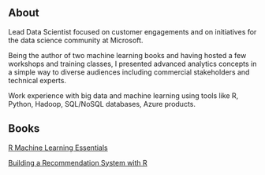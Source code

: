 

## About

Lead Data Scientist focused on customer engagements and on initiatives for the data science community at Microsoft.

Being the author of two machine learning books and having hosted a few workshops and training classes, I presented advanced analytics concepts in a simple way to diverse audiences including commercial stakeholders and technical experts.

Work experience with big data and machine learning using tools like R, Python, Hadoop, SQL/NoSQL databases, Azure products.


## Books

[R Machine Learning Essentials](https://www.amazon.co.uk/Machine-Learning-Essentials-Michele-Usuelli/dp/178398774X)

[Building a Recommendation System with R](https://www.amazon.co.uk/Building-Recommendation-System-Suresh-Gorakala/dp/1783554495)

